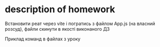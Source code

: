 # description of homework

Встановити реат через vite і погратись з файлом App.js (на власний розсуд),
файли скинути в якості виконаного ДЗ

Приклад команд в файлах з уроку 